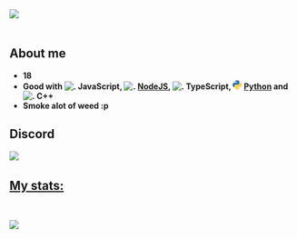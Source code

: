 
<img src="https://cdn.discordapp.com/attachments/1149146169235226655/1160758000827502632/the-black-phone-1.webp?ex=6535d321&is=65235e21&hm=b14b19d8e23d06c8d68d6e327cbcb0e222578f1a00bdea11437f6cb8a3b0de30&" width="500" />
<br/>
<br/>

## About me
- **18**
- **Good with <img src="https://cdn.discordapp.com/emojis/620827756653051914.png" alt="." width="16" height="16"/> JavaScript, <img src="https://cdn.discordapp.com/emojis/932559343600156674.png?size=20" alt="." width="16" height="16"/> [NodeJS](https://nodejs.org/), <img src="https://www.typescriptlang.org/favicon-32x32.png" alt="." width="16" height="16"/> TypeScript, <img src="https://raw.githubusercontent.com/brand-icons/brands/66a515d0afc1bdf9cd308a9ae8d85e1bd23a4d97/icons/color/python.svg" alt="." width="16" height="16"/> [Python](https://www.python.org/) and <img src="https://cdn.discordapp.com/emojis/952439888337313802.png" alt="." width="16" height="16"/> C++**
- **Smoke alot of weed :p**

## Discord
<a href="https://discord.com/users/1149138392056078368"  align="left">
    <img src="https://lanyard.cnrad.dev/api/1149138392056078368?theme=dark&bg=000000&borderRadius=15px&animated=true&idleMessage=Leave%20The%20Digits%20Sweetcheeks(.%20%E2%9D%9B%20%E1%B4%97%20%E2%9D%9B.)">

## My stats:

<br/>
<p align="left">
  <a href="/">
  <img width="49.5%" src="https://github-readme-stats.vercel.app/api?username=percentt&show_icons=true&hide=contribs,prs&cache_seconds=86400&theme=neon" />
  </a>
</p>
<br>
